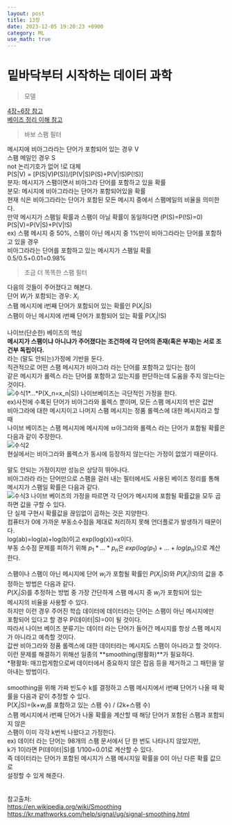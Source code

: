```yaml
---
layout: post
title: 13장
date: 2023-12-05 19:20:23 +0900
category: ML 
use_math: true
---
```

# 밑바닥부터 시작하는 데이터 과학  

> 모델

[4장~6장 참고](https://shina1221.github.io/statistics/2023/11/24/01.4%EC%9E%A5~6%EC%9E%A5.html)  
[베이즈 정리 이해 참고](https://smwgood.tistory.com/15)  

> 바보 스팸 필터

메시지에 비아그라라는 단어가 포함되어 있는 경우 V  
스팸 메일인 경우 S  
not 논리기호가 없어 !로 대체  
P(S|V) = [P(S|V)P(S)]/[P(V|S)P(S)+P(V|!S)P(!S)]  
분자: 메시지가 스팸이면서 비아그라 단어를 포함하고 있을 확률  
분모: 메시지에 비아그라라는 단어가 포함되어있을 확률  
현재 식은 비아그라라는 단어가 포함된 모든 메시지 중에서 스팸메일의 비율을 의미한다.  
만약 메시지가 스팸일 확률과 스팸이 아닐 확률이 동일하다면 (P(S)=P(!S)=0)  
P(S|V)=P(V|S)+P(V|!S)  
ex) 스팸 메시지 중 50%, 스팸이 아닌 메시지 중 1%만이 비아그라라는 단어를 포함하고 있을 경우  
비아그라라는 단어를 포함하고 있는 메시지가 스팸일 확률  
0.5/0.5+0.01=0.98%  

> 조금 더 똑똑한 스팸 필터

다음의 것들이 주어졌다고 해본다.  
단어 $W_i$가 포함되는 경우: $X_i$  
스팸 메시지에 i번째 단어가 포함되어 있는 확률인 P($X_i$|S)  
스팸이 아닌 메시지에 i번째 단어가 포함되어 있는 확률 P($X_i$|!S)
<br>  
나이브(단순한) 베이즈의 핵심  
**메시지가 스팸이냐 아니냐가 주어졌다는 조건하에 각 단어의 존재(혹은 부재)는 서로 조건부 독립이다.**  
라는 (말도 안되는)가정에 기반을 둔다.  
직관적으로 어떤 스팸 메시지가 비아그라 라는 단어를 포함하고 있다는 점이  
같은 메시지가 롤렉스 라는 단어를 포함하고 있는지를 판단하는데 도움을 주지 않는다는 것이다.  
![수식1](https://latex.codecogs.com/svg.image?P(X_1=x_1,...,x_n=x_n|S)=P(X_1)=x_1|S)*...*P(X_n=x_n|S))  
나이브베이즈는 극단적인 가정을 한다.  
ex)사전에 수록된 단어가 비아그라와 롤렉스 뿐이며, 모든 스팸 메시지의 반은 값싼  
비아그라에 대한 메시지이고 나머지 스팸 메시지는 정품 롤렉스에 대한 메시지라고 할 때  
나이브 베이즈는 스팸 메시지에 메시지에 ㅂ아그라와 롤렉스 라는 단어가 포함될 확률은 다음과 같이 주장한다.  
![수식2](https://latex.codecogs.com/svg.image?P(X_1=1,X_2=1|S)=P(X_1=1|S)P(X_2|S)=0.5*0.5=0.25&space;)  
현실에서는 비아그라와 롤렉스가 동시에 등장하지 않는다는 가정이 없었기 때문이다.
<br>  
말도 안되는 가정이지만 성능은 상당히 뛰어나다.  
비아그라라 라는 단어만으로 스팸을 걸러 내는 필터에서도 사용된 베이즈 정리를 통해  
메시지가 스팸일 확률은 다음과 같다.  
![수식3](https://latex.codecogs.com/svg.image?P(S|X=X)=P(X=x|S)/[P(X=x|S)&plus;P(X=x|!S)])  
나이브 베이즈의 가정을 따르면 각 단어가 메시지에 포함될 확률값을 모두 곱하면 값을 구할 수 있다.  
단 실제 구현시 확률값을 끊임없이 곱하는 것은 지양한다.  
컴퓨터가 0에 가까운 부동소수점을 제대로 처리하지 못해 언더플로가 발생하기 때문이다.  
log(ab)=log(a)+log(b)이고 exp(log(x))=x이다.  
부동 소수점 문제를 피하기 위해 $p_1*...*p_n$은 $exp(log(p_1)+...+log(p_n)$으로 계산한다.
<br>  
스팸이나 스팸이 아닌 메시지에 단어 $w_i$가 포함될 확률인 $P(X_i|S)$와 $P(X_i|!S)$의 값을 추정하는 방법은 다음과 같다.  
$P(X_i|S)$를 추정하는 방법 중 가장 간단하게 스팸 메시지 중 $w_i$가 포함되어 있는  
메시지의 비율을 사용할 수 있다.  
하지만 이런 경우 주어진 학습 데이터에 데이터라는 단어는 스팸이 아닌 메시지에만  
포함되어 있다고 할 경우 P(데이터|S)=0이 될 것이다.  
따라서 나이브 베이즈 분류기는 데이터 라는 단어가 들어간 메시지를 항상 스팸 메시지가 아니라고 예측할 것이다.  
값싼 비아그라와 정품 롤렉스에 대한 데이터라는 메시지도 스팸이 아니라고 할 것이다.  
이런 문제를 해결하기 위해선 일종의 **smoothing(평활화)**가 필요하다.  
*평활화: 매끄럽게함으로써 데이터에서 중요하지 않은 잡음 등을 제거하고 그 패턴을 알아내는 방법이다.
<br>  
smoothing을 위해 가짜 빈도수 k를 결정하고 스팸 메시지에서 i번째 단어가 나올 때 확률을 다음과 같이 추정할 수 있다.  
P($X_i$|S)=(k+$w_i$를 포함하고 있는 스팸 수) / (2k+스팸 수)  
스팸 메시지에서 i번째 단어가 나올 확률을 계산할 때 해당 단어가 포함된 스팸과 포함되지 않은  
스팸이 이미 각각 k번씩 나왔다고 가정한다.  
ex) 데이터 라는 단어는 98개의 스팸 문서에서 단 한 번도 나타나지 않았지만,  
k가 1이라면 P(데이터|S)를 1/100=0.01로 계산할 수 있다.  
즉 데이터라는 단어가 포함된 메시지가 스팸 메시지일 확률을 0이 아닌 다른 확률 값으로  
설정할 수 있게 해준다.  
<br>  
참고출처:  
https://en.wikipedia.org/wiki/Smoothing  
https://kr.mathworks.com/help/signal/ug/signal-smoothing.html  
